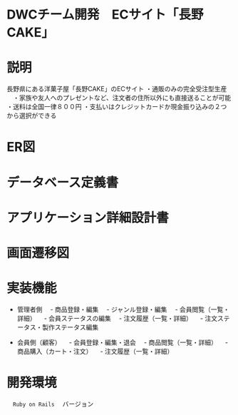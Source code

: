# DWCチーム開発　ECサイト「長野CAKE」

# 説明
  長野県にある洋菓子屋「長野CAKE」のECサイト
  ・通販のみの完全受注型生産
　・家族や友人へのプレゼントなど、注文者の住所以外にも直接送ることが可能
  ・送料は全国一律８００円
  ・支払いはクレジットカードか現金振り込みの２つから選択ができる
  
# ER図

# データベース定義書

# アプリケーション詳細設計書

# 画面遷移図

# 実装機能
- 管理者側
　- 商品登録・編集
　- ジャンル登録・編集
　- 会員閲覧（一覧・詳細）
　- 会員ステータスの編集
　- 注文履歴（一覧・詳細）
　- 注文ステータス・製作ステータス編集

- 会員側（顧客）
　- 会員登録・編集・退会
　- 商品閲覧（一覧・詳細）
　- 商品購入（カート・注文）
　- 注文履歴（一覧・詳細）

# 開発環境
　`Ruby on Rails`
　バージョン
　